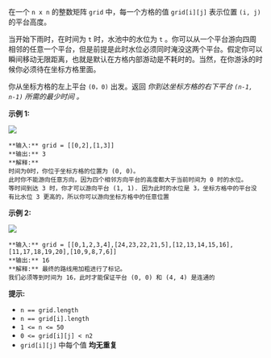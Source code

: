 在一个 `n x n` 的整数矩阵 `grid` 中，每一个方格的值 `grid[i][j]` 表示位置 `(i, j)` 的平台高度。

当开始下雨时，在时间为 `t` 时，水池中的水位为 `t`
。你可以从一个平台游向四周相邻的任意一个平台，但是前提是此时水位必须同时淹没这两个平台。假定你可以瞬间移动无限距离，也就是默认在方格内部游动是不耗时的。当然，在你游泳的时候你必须待在坐标方格里面。

你从坐标方格的左上平台 `(0，0)` 出发。返回 _你到达坐标方格的右下平台  `(n-1, n-1)` 所需的最少时间 。_



**示例 1:**

![](https://assets.leetcode.com/uploads/2021/06/29/swim1-grid.jpg)

    
    
    **输入:** grid = [[0,2],[1,3]]
    **输出:** 3
    **解释:**
    时间为0时，你位于坐标方格的位置为 (0, 0)。
    此时你不能游向任意方向，因为四个相邻方向平台的高度都大于当前时间为 0 时的水位。
    等时间到达 3 时，你才可以游向平台 (1, 1). 因为此时的水位是 3，坐标方格中的平台没有比水位 3 更高的，所以你可以游向坐标方格中的任意位置
    

**示例 2:**

![](https://assets.leetcode.com/uploads/2021/06/29/swim2-grid-1.jpg)

    
    
    **输入:** grid = [[0,1,2,3,4],[24,23,22,21,5],[12,13,14,15,16],[11,17,18,19,20],[10,9,8,7,6]]
    **输出:** 16
    **解释:** 最终的路线用加粗进行了标记。
    我们必须等到时间为 16，此时才能保证平台 (0, 0) 和 (4, 4) 是连通的
    



**提示:**

  * `n == grid.length`
  * `n == grid[i].length`
  * `1 <= n <= 50`
  * `0 <= grid[i][j] < n2`
  * `grid[i][j]` 中每个值  **均无重复**


